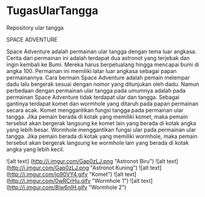# TugasUlarTangga
Repository ular tangga

SPACE ADVENTURE

Space Adventure adalah permainan ular tangga dengan tema luar angkasa. Cerita dari permainan ini adalah terdapat dua astronot yang terjebak dan ingin kembali ke Bumi. Mereka harus berpetualang hingga mencapai bumi di angka 100. Permainan ini memiliki latar luar angkasa sebagai papan permainannya. Cara bermain Space Adventure adalah pemain melempar dadu lalu bergerak sesuai dengan nomor yang ditunjukan oleh dadu. Namun perbedaan dengan permainan ular tangga pada umumnya adalah pada permainan Space Adventure tidak terdapat ular dan tangga. Sebagai gantinya terdapat komet dan wormhole yang ditaruh pada papan permainan secara acak. 
Komet menggantikan fungsi tangga pada permainan ular tangga. Jika pemain berada di kotak yang memiliki komet, maka pemain tersebut akan bergerak langsung ke komet lain yang berada di kotak angka yang lebih besar. Wormhole menggantikan fungsi ular pada permainan ular tangga. Jika pemain berada di kotak yang memiliki wormhole, maka pemain tersebut akan bergerak langsung ke wormhole lain yang berada di kotak angka yang lebih kecil. 

![alt text] (http://i.imgur.com/Gap0zLJ.png "Astronot Biru")
![alt text] (http://i.imgur.com/Gap0zLJ.png "Astronot Kuning")
![alt text] (http://i.imgur.com/jo90VY4.gifv "Komet")
![alt text] (http://i.imgur.com/0wRCrHu.gifv "Wormhole 1")
![alt text] (http://i.imgur.com/8Iw6nIH.gifv "Wormhole 2")


